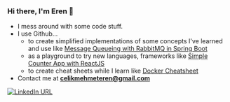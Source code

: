### Hi there, I'm Eren :space_invader:
- I mess around with some code stuff.
- I use Github... 
    * to create simplified implementations of some concepts I've learned and use like [Message Queueing with RabbitMQ in Spring Boot](https://github.com/celikeren/spring-boot-rabbitmq-demo)
    * as a playground to try new languages, frameworks like [Simple Counter App with ReactJS](https://github.com/celikeren/counter-app)
    * to create cheat sheets while I learn like [Docker Cheatsheet](https://github.com/celikeren/docker-cheatsheet)
- Contact me at **celikmehmeteren@gmail.com**

[![LinkedIn URL](https://img.shields.io/badge/LinkedIn-0077B5?style=for-the-badge&logo=linkedin&logoColor=white)](https://www.linkedin.com/in/mehmeterencelik)
